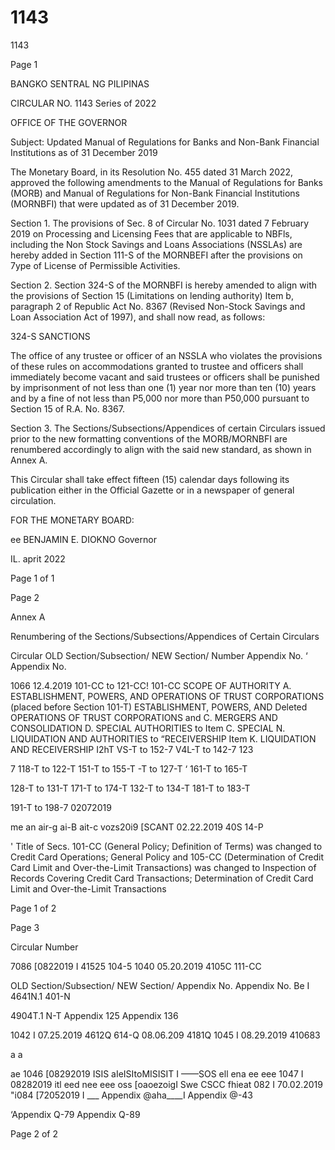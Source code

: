 # 1143

1143

Page 1

BANGKO SENTRAL NG PILIPINAS

CIRCULAR NO. 1143 Series of 2022

OFFICE OF THE GOVERNOR

Subject: Updated Manual of Regulations for Banks and Non-Bank Financial Institutions as of 31 December 2019

The Monetary Board, in its Resolution No. 455 dated 31 March 2022, approved the following amendments to the Manual of Regulations for Banks (MORB) and Manual of Regulations for Non-Bank Financial Institutions (MORNBFI) that were updated as of 31 December 2019.

Section 1. The provisions of Sec. 8 of Circular No. 1031 dated 7 February 2019 on Processing and Licensing Fees that are applicable to NBFls, including the Non Stock Savings and Loans Associations (NSSLAs) are hereby added in Section 111-S of the MORNBEFI after the provisions on 7ype of License of Permissible Activities.

Section 2. Section 324-S of the MORNBFI is hereby amended to align with the provisions of Section 15 (Limitations on lending authority) Item b, paragraph 2 of Republic Act No. 8367 (Revised Non-Stock Savings and Loan Association Act of 1997), and shall now read, as follows:

324-S SANCTIONS

The office of any trustee or officer of an NSSLA who violates the provisions of these rules on accommodations granted to trustee and officers shall immediately become vacant and said trustees or officers shall be punished by imprisonment of not less than one (1) year nor more than ten (10) years and by a fine of not less than P5,000 nor more than P50,000 pursuant to Section 15 of R.A. No. 8367.

Section 3. The Sections/Subsections/Appendices of certain Circulars issued prior to the new formatting conventions of the MORB/MORNBFI are renumbered accordingly to align with the said new standard, as shown in Annex A.

This Circular shall take effect fifteen (15) calendar days following its publication either in the Official Gazette or in a newspaper of general circulation.

FOR THE MONETARY BOARD:

ee BENJAMIN E. DIOKNO Governor

IL. aprit 2022

Page 1 of 1

Page 2

Annex A

Renumbering of the Sections/Subsections/Appendices of Certain Circulars

Circular OLD Section/Subsection/ NEW Section/ Number Appendix No. ‘ Appendix No.

1066 12.4.2019 101-CC to 121-CC! 101-CC SCOPE OF AUTHORITY A. ESTABLISHMENT, POWERS, AND OPERATIONS OF TRUST CORPORATIONS (placed before Section 101-T) ESTABLISHMENT, POWERS, AND Deleted OPERATIONS OF TRUST CORPORATIONS and C. MERGERS AND CONSOLIDATION D. SPECIAL AUTHORITIES to Item C. SPECIAL N. LIQUIDATION AND AUTHORITIES to “RECEIVERSHIP Item K. LIQUIDATION AND RECEIVERSHIP I2hT VS-T to 152-7 V4L-T to 142-7 123

7 118-T to 122-T 151-T to 155-T -T to 127-T ‘ 161-T to 165-T

128-T to 131-T 171-T to 174-T 132-T to 134-T 181-T to 183-T

191-T to 198-7 02072019

me an air-g ai-B ait-c vozs20i9 [SCANT 02.22.2019 40S 14-P

' Title of Secs. 101-CC (General Policy; Definition of Terms) was changed to Credit Card Operations; General Policy and 105-CC (Determination of Credit Card Limit and Over-the-Limit Transactions) was changed to Inspection of Records Covering Credit Card Transactions; Determination of Credit Card Limit and Over-the-Limit Transactions

Page 1 of 2

Page 3

Circular Number

7086 [0822019 I 41525 104-5 1040 05.20.2019 4105C 111-CC

OLD Section/Subsection/ NEW Section/ Appendix No. Appendix No. Be I 4641N.1 401-N

4904T.1 N-T Appendix 125 Appendix 136

1042 I 07.25.2019 4612Q 614-Q 08.06.209 4181Q 1045 I 08.29.2019 410683

a a

ae 1046 [08292019 ISIS aIeISItoMISISIT I ——SOS ell ena ee eee 1047 I 08282019 itl eed nee eee oss [oaoezoigI Swe CSCC fhieat 082 I 70.02.2019 "i084 [72052019 I ___ Appendix @aha____I Appendix @-43

‘Appendix Q-79 Appendix Q-89

Page 2 of 2